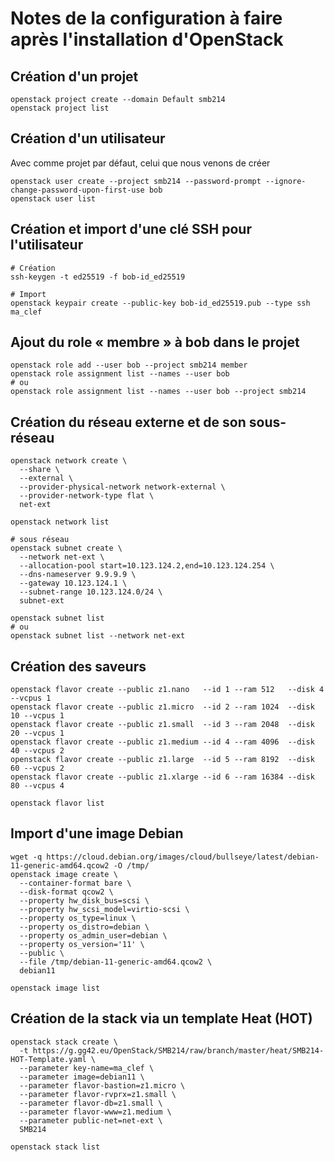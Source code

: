 Notes de la configuration à faire après l'installation d'OpenStack
==================================================================

## Création d'un projet

```
openstack project create --domain Default smb214
openstack project list
```

## Création d'un utilisateur

Avec comme projet par défaut, celui que nous venons de créer

```
openstack user create --project smb214 --password-prompt --ignore-change-password-upon-first-use bob
openstack user list
```

## Création et import d'une clé SSH pour l'utilisateur

```
# Création
ssh-keygen -t ed25519 -f bob-id_ed25519

# Import
openstack keypair create --public-key bob-id_ed25519.pub --type ssh ma_clef
```

## Ajout du role « membre » à bob dans le projet

```
openstack role add --user bob --project smb214 member
openstack role assignment list --names --user bob
# ou
openstack role assignment list --names --user bob --project smb214
```

## Création du réseau externe et de son sous-réseau

```
openstack network create \
  --share \
  --external \
  --provider-physical-network network-external \
  --provider-network-type flat \
  net-ext

openstack network list

# sous réseau
openstack subnet create \
  --network net-ext \
  --allocation-pool start=10.123.124.2,end=10.123.124.254 \
  --dns-nameserver 9.9.9.9 \
  --gateway 10.123.124.1 \
  --subnet-range 10.123.124.0/24 \
  subnet-ext

openstack subnet list
# ou
openstack subnet list --network net-ext
```

## Création des saveurs

```
openstack flavor create --public z1.nano   --id 1 --ram 512   --disk 4  --vcpus 1
openstack flavor create --public z1.micro  --id 2 --ram 1024  --disk 10 --vcpus 1
openstack flavor create --public z1.small  --id 3 --ram 2048  --disk 20 --vcpus 1
openstack flavor create --public z1.medium --id 4 --ram 4096  --disk 40 --vcpus 2
openstack flavor create --public z1.large  --id 5 --ram 8192  --disk 60 --vcpus 2
openstack flavor create --public z1.xlarge --id 6 --ram 16384 --disk 80 --vcpus 4

openstack flavor list
```

## Import d'une image Debian

```
wget -q https://cloud.debian.org/images/cloud/bullseye/latest/debian-11-generic-amd64.qcow2 -O /tmp/
openstack image create \
  --container-format bare \
  --disk-format qcow2 \
  --property hw_disk_bus=scsi \
  --property hw_scsi_model=virtio-scsi \
  --property os_type=linux \
  --property os_distro=debian \
  --property os_admin_user=debian \
  --property os_version='11' \
  --public \
  --file /tmp/debian-11-generic-amd64.qcow2 \
  debian11

openstack image list
```

## Création de la stack via un template Heat (HOT)

```
openstack stack create \
  -t https://g.gg42.eu/OpenStack/SMB214/raw/branch/master/heat/SMB214-HOT-Template.yaml \
  --parameter key-name=ma_clef \
  --parameter image=debian11 \
  --parameter flavor-bastion=z1.micro \
  --parameter flavor-rvprx=z1.small \
  --parameter flavor-db=z1.small \
  --parameter flavor-www=z1.medium \
  --parameter public-net=net-ext \
  SMB214

openstack stack list
```
